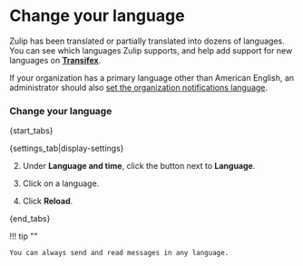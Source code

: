 # Change your language

Zulip has been translated or partially translated into dozens of
languages. You can see which languages Zulip supports, and help add
support for new languages on **[Transifex](https://www.transifex.com/zulip/zulip/)**.

If your organization has a primary language other than American
English, an administrator should also [set the organization
notifications language][change-org-lang].

[change-org-lang]: change-the-default-language-for-your-organization

### Change your language

{start_tabs}

{settings_tab|display-settings}

2. Under **Language and time**, click the button next to **Language**.

3. Click on a language.

4. Click **Reload**.

{end_tabs}

!!! tip ""

    You can always send and read messages in any language.
